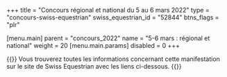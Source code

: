 +++
title = "Concours régional et national du 5 au 6 mars 2022"
type = "concours-swiss-equestrian"
swiss_equestrian_id = "52844"
btns_flags = "plr"

[menu.main]
  parent = "concours_2022"
  name = "5-6 mars : régional et national"
  weight = 20
  [menu.main.params]
    disabled = 0
+++

{{<admonition>}}
Vous trouverez toutes les informations concernant cette manifestation
sur le site de Swiss Equestrian avec les liens ci-dessous.
{{</admonition>}}
